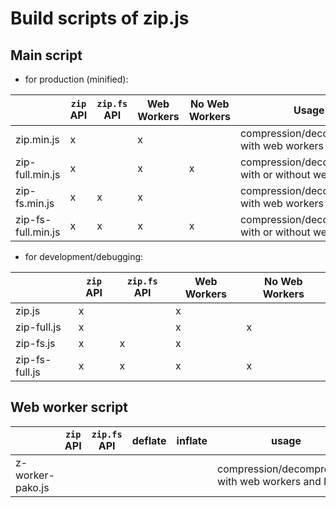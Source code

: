 # Build scripts of zip.js

## Main script
 
- for production (minified):

|                     | `zip` API | `zip.fs` API | Web Workers | No Web Workers | Usage                                                 |
|---------------------|-----------|--------------|-------------|----------------|-------------------------------------------------------|
| zip.min.js          |         x |              |           x |                | compression/decompression with web workers            |
| zip-full.min.js     |         x |              |           x |              x | compression/decompression with or without web workers |
| zip-fs.min.js       |         x |            x |           x |                | compression/decompression with web workers            |
| zip-fs-full.min.js  |         x |            x |           x |              x | compression/decompression with or without web workers |

- for development/debugging:

|                     | `zip` API | `zip.fs` API | Web Workers | No Web Workers | 
|---------------------|-----------|--------------|-------------|----------------|
| zip.js              |         x |              |           x |                |
| zip-full.js         |         x |              |           x |              x |
| zip-fs.js           |         x |            x |           x |                |
| zip-fs-full.js      |         x |            x |           x |              x |

## Web worker script

|                     | `zip` API | `zip.fs` API | deflate | inflate | usage                                      |
|---------------------|-----------|--------------|---------|---------|-----------------------------------------------------|
| z-worker-pako.js    |           |              |         |         | compression/decompression with web workers and Pako |